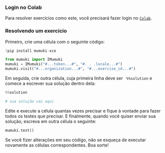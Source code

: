 ### Login no Colab

Para resolver exercícios como este, você precisará fazer login no [`Colab`](https://colab.research.google.com/).

### Resolvendo um exercício

Primeiro, crie uma célula com o seguinte código:

```python
!pip install mumuki-xce

from mumuki import IMumuki
mumuki = IMumuki("#...token...#", "#. . .locale...#")
mumuki.visit("#...organization...#", "#...exercise_id...#")
```

Em seguida, crie outra célula, cuja primeira linha deve ser ` %%solution` e comece a escrever sua solução dentro dela:

```python
%%solution

# sua solução vai aqui
```

Edite e execute a célula quantas vezes precisar e fique à vontade para fazer todos os testes que precisar. E finalmente, quando você quiser enviar sua solução, escreva em outra célula o seguinte:

```python
mumuki.test()
```

Se você fizer alterações em seu código, não se esqueça de executar novamente as células correspondentes. Boa sorte!
